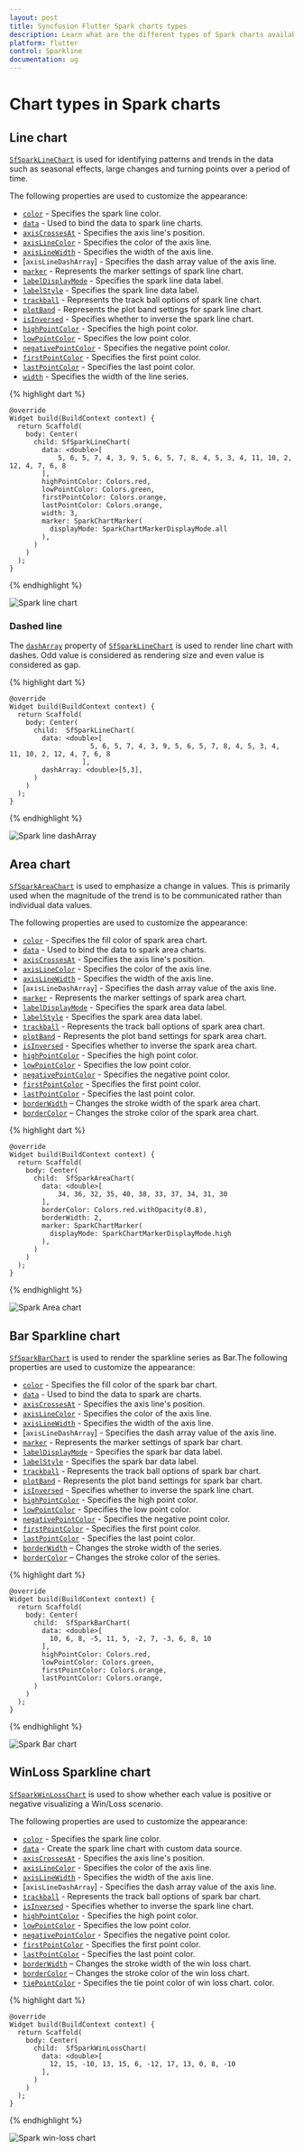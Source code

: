 ```yaml
---
layout: post
title: Syncfusion Flutter Spark charts types
description: Learn what are the different types of Spark charts available in the Syncfusion Flutter Spark chart widgets.
platform: flutter
control: Sparkline
documentation: ug
---
```


# Chart types in Spark charts

## Line chart

[`SfSparkLineChart`]() is used for identifying patterns and trends in the data such as seasonal effects, large changes and turning points over a period of time. 

The following properties are used to customize the appearance:

* [`color`]() - Specifies the spark line color.
* [`data`]()  - Used to bind the data to spark line charts.
* [`axisCrossesAt`]() - Specifies the axis line's position.
* [`axisLineColor`]() - Specifies the color of the axis line.
* [`axisLineWidth`]() - Specifies the width of the axis line.
* [`axisLineDashArray`] - Specifies the dash array value of the axis line.
* [`marker`]() - Represents the marker settings of spark line chart.
* [`labelDisplayMode`]() - Specifies the spark line data label.
* [`labelStyle`]() - Specifies the spark line data label.
* [`trackball`]() - Represents the track ball options of spark line chart.
* [`plotBand`]() - Represents the plot band settings for spark line chart.
* [`isInversed`]() - Specifies whether to inverse the spark line chart.
* [`highPointColor`]() - Specifies the high point color.
* [`lowPointColor`]() - Specifies the low point color.
* [`negativePointColor`]() - Specifies the negative point color.
* [`firstPointColor`]() - Specifies the first point color.
* [`lastPointColor`]() - Specifies the last point color.
* [`width`]() - Specifies the width of the line series.

{% highlight dart %} 

    @override
    Widget build(BuildContext context) {
      return Scaffold(
        body: Center(
          child: SfSparkLineChart(
            data: <double>[
                5, 6, 5, 7, 4, 3, 9, 5, 6, 5, 7, 8, 4, 5, 3, 4, 11, 10, 2, 12, 4, 7, 6, 8
            ],
            highPointColor: Colors.red,
            lowPointColor: Colors.green,
            firstPointColor: Colors.orange,
            lastPointColor: Colors.orange,
            width: 3,
            marker: SparkChartMarker(
              displayMode: SparkChartMarkerDisplayMode.all
            ),
          )
        )
      );
    }

{% endhighlight %}

![Spark line chart](images/sparkline-types/sparkline.png)

### Dashed line

The [`dashArray`]() property of [`SfSparkLineChart`]() is used to render line chart with dashes. Odd value is considered as rendering size and even value is considered as gap.

{% highlight dart %} 

    @override
    Widget build(BuildContext context) {
      return Scaffold(
        body: Center(
          child:  SfSparkLineChart(
            data: <double>[
                        5, 6, 5, 7, 4, 3, 9, 5, 6, 5, 7, 8, 4, 5, 3, 4, 11, 10, 2, 12, 4, 7, 6, 8
                      ],
            dashArray: <double>[5,3],
          )
        )
      );
    }

{% endhighlight %}

![Spark line dashArray](images/sparkline-types/sparkline-dasharray.png)

## Area chart

[`SfSparkAreaChart`]() is used to emphasize a change in values. This is primarily used when the magnitude of the trend is to be communicated rather than individual data values.

The following properties are used to customize the appearance:

* [`color`]() - Specifies the fill color of spark area chart.
* [`data`]()  - Used to bind the data to spark area charts.
* [`axisCrossesAt`]() - Specifies the axis line's position.
* [`axisLineColor`]() - Specifies the color of the axis line.
* [`axisLineWidth`]() - Specifies the width of the axis line.
* [`axisLineDashArray`] - Specifies the dash array value of the axis line.
* [`marker`]() - Represents the marker settings of spark area chart.
* [`labelDisplayMode`]() - Specifies the spark area data label.
* [`labelStyle`]() - Specifies the spark area data label.
* [`trackball`]() - Represents the track ball options of spark area chart.
* [`plotBand`]() - Represents the plot band settings for spark area chart.
* [`isInversed`]() - Specifies whether to inverse the spark area chart.
* [`highPointColor`]() - Specifies the high point color.
* [`lowPointColor`]() - Specifies the low point color.
* [`negativePointColor`]() - Specifies the negative point color.
* [`firstPointColor`]() - Specifies the first point color.
* [`lastPointColor`]() - Specifies the last point color.
* [`borderWidth`]() – Changes the stroke width of the spark area chart.
* [`borderColor`]() – Changes the stroke color of the spark area chart.

{% highlight dart %} 

    @override
    Widget build(BuildContext context) {
      return Scaffold(
        body: Center(
          child:  SfSparkAreaChart(
            data: <double>[
                34, 36, 32, 35, 40, 38, 33, 37, 34, 31, 30
            ],
            borderColor: Colors.red.withOpacity(0.8),
            borderWidth: 2,
            marker: SparkChartMarker(
              displayMode: SparkChartMarkerDisplayMode.high
            ),
          )
        )
      );
    }

{% endhighlight %}

![Spark Area chart](images/sparkline-types/spark-area.png)

## Bar Sparkline chart

[`SfSparkBarChart`]() is used to render the sparkline series as Bar.The following properties are used to customize the appearance:

* [`color`]() - Specifies the fill color of the spark bar chart.
* [`data`]()  - Used to bind the data to spark are charts.
* [`axisCrossesAt`]() - Specifies the axis line's position.
* [`axisLineColor`]() - Specifies the color of the axis line.
* [`axisLineWidth`]() - Specifies the width of the axis line.
* [`axisLineDashArray`] - Specifies the dash array value of the axis line.
* [`marker`]() - Represents the marker settings of spark bar chart.
* [`labelDisplayMode`]() - Specifies the spark bar data label.
* [`labelStyle`]() - Specifies the spark bar data label.
* [`trackball`]() - Represents the track ball options of spark bar chart.
* [`plotBand`]() - Represents the plot band settings for spark bar chart.
* [`isInversed`]() - Specifies whether to inverse the spark line chart.
* [`highPointColor`]() - Specifies the high point color.
* [`lowPointColor`]() - Specifies the low point color.
* [`negativePointColor`]() - Specifies the negative point color.
* [`firstPointColor`]() - Specifies the first point color.
* [`lastPointColor`]() - Specifies the last point color.
* [`borderWidth`]() – Changes the stroke width of the series.
* [`borderColor`]() – Changes the stroke color of the series.

{% highlight dart %} 

    @override
    Widget build(BuildContext context) {
      return Scaffold(
        body: Center(
          child:  SfSparkBarChart(
            data: <double>[
              10, 6, 8, -5, 11, 5, -2, 7, -3, 6, 8, 10
            ],
            highPointColor: Colors.red,
            lowPointColor: Colors.green,
            firstPointColor: Colors.orange,
            lastPointColor: Colors.orange,
          )
        )
      );
    }

{% endhighlight %}

![Spark Bar chart](images/sparkline-types/spark-bar.png)

## WinLoss Sparkline chart

[`SfSparkWinLossChart`]() is used to show whether each value is positive or negative visualizing a Win/Loss scenario. 

The following properties are used to customize the appearance:

* [`color`]() - Specifies the spark line color.
* [`data`]()  - Create the spark line chart with custom data source.
* [`axisCrossesAt`]() - Specifies the axis line's position.
* [`axisLineColor`]() - Specifies the color of the axis line.
* [`axisLineWidth`]() - Specifies the width of the axis line.
* [`axisLineDashArray`] - Specifies the dash array value of the axis line.
* [`trackball`]() - Represents the track ball options of spark bar chart.
* [`isInversed`]() - Specifies whether to inverse the spark line chart.
* [`highPointColor`]() - Specifies the high point color.
* [`lowPointColor`]() - Specifies the low point color.
* [`negativePointColor`]() - Specifies the negative point color.
* [`firstPointColor`]() - Specifies the first point color.
* [`lastPointColor`]() - Specifies the last point color.
* [`borderWidth`]() – Changes the stroke width of the win loss chart.
* [`borderColor`]() – Changes the stroke color of the win loss chart.
* [`tiePointColor`]() - Specifies the tie point color of win loss chart. color.

{% highlight dart %} 

    @override
    Widget build(BuildContext context) {
      return Scaffold(
        body: Center(
          child:  SfSparkWinLossChart(
            data: <double>[
              12, 15, -10, 13, 15, 6, -12, 17, 13, 0, 8, -10
            ],
          )
        )
      );
    }

{% endhighlight %}

![Spark win-loss chart](images/sparkline-types/spark-win-loss.png)
